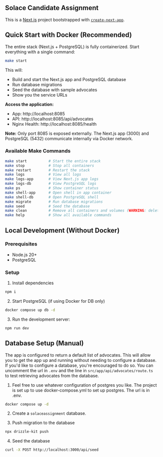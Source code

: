 ## Solace Candidate Assignment

This is a [Next.js](https://nextjs.org/) project bootstrapped with [`create-next-app`](https://github.com/vercel/next.js/tree/canary/packages/create-next-app).

## Quick Start with Docker (Recommended)

The entire stack (Next.js + PostgreSQL) is fully containerized. Start everything with a single command:

```bash
make start
```

This will:
- Build and start the Next.js app and PostgreSQL database
- Run database migrations
- Seed the database with sample advocates
- Show you the service URLs

**Access the application:**
- App: http://localhost:8085
- API: http://localhost:8085/api/advocates
- Nginx Health: http://localhost:8085/health

**Note:** Only port 8085 is exposed externally. The Next.js app (3000) and PostgreSQL (5432) communicate internally via Docker network.

### Available Make Commands

```bash
make start          # Start the entire stack
make stop           # Stop all containers
make restart        # Restart the stack
make logs           # View all logs
make logs-app       # View Next.js app logs
make logs-db        # View PostgreSQL logs
make ps             # Show container status
make shell-app      # Open shell in app container
make shell-db       # Open PostgreSQL shell
make migrate        # Run database migrations
make seed           # Seed the database
make clean          # Remove all containers and volumes (WARNING: deletes data!)
make help           # Show all available commands
```

## Local Development (Without Docker)

### Prerequisites
- Node.js 20+
- PostgreSQL

### Setup

1. Install dependencies

```bash
npm i
```

2. Start PostgreSQL (if using Docker for DB only)

```bash
docker compose up db -d
```

3. Run the development server:

```bash
npm run dev
```

## Database Setup (Manual)

The app is configured to return a default list of advocates. This will allow you to get the app up and running without needing to configure a database. If you'd like to configure a database, you're encouraged to do so. You can uncomment the url in `.env` and the line in `src/app/api/advocates/route.ts` to test retrieving advocates from the database.

1. Feel free to use whatever configuration of postgres you like. The project is set up to use docker-compose.yml to set up postgres. The url is in .env.

```bash
docker compose up -d
```

2. Create a `solaceassignment` database.

3. Push migration to the database

```bash
npx drizzle-kit push
```

4. Seed the database

```bash
curl -X POST http://localhost:3000/api/seed
```
